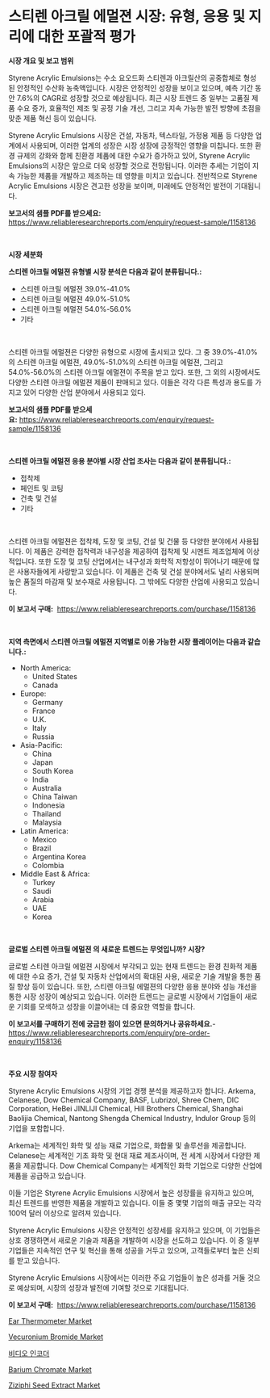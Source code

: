 <p><h1>스티렌 아크릴 에멀젼 시장: 유형, 응용 및 지리에 대한 포괄적 평가</h1></p><p><strong>시장 개요 및 보고 범위</strong></p>
<p><p>Styrene Acrylic Emulsions는 수소 요오드화 스티렌과 아크릴산의 공중합체로 형성된 안정적인 수산화 농축액입니다. 시장은 안정적인 성장을 보이고 있으며, 예측 기간 동안 7.6%의 CAGR로 성장할 것으로 예상됩니다. 최근 시장 트렌드 중 일부는 고품질 제품 수요 증가, 효율적인 제조 및 공정 기술 개선, 그리고 지속 가능한 발전 방향에 초점을 맞춘 제품 혁신 등이 있습니다.</p><p>Styrene Acrylic Emulsions 시장은 건설, 자동차, 텍스타일, 가정용 제품 등 다양한 업계에서 사용되며, 이러한 업계의 성장은 시장 성장에 긍정적인 영향을 미칩니다. 또한 환경 규제의 강화와 함께 친환경 제품에 대한 수요가 증가하고 있어, Styrene Acrylic Emulsions의 시장은 앞으로 더욱 성장할 것으로 전망됩니다. 이러한 추세는 기업이 지속 가능한 제품을 개발하고 제조하는 데 영향을 미치고 있습니다. 전반적으로 Styrene Acrylic Emulsions 시장은 견고한 성장을 보이며, 미래에도 안정적인 발전이 기대됩니다.</p></p>
<p><strong>보고서의 샘플 PDF를 받으세요:</strong> <a href="https://www.reliableresearchreports.com/enquiry/request-sample/1158136">https://www.reliableresearchreports.com/enquiry/request-sample/1158136</a></p>
<p>&nbsp;</p>
<p><strong>시장 세분화</strong></p>
<p><strong>스티렌 아크릴 에멀젼 유형별 시장 분석은 다음과 같이 분류됩니다.:</strong></p>
<p><ul><li>스티렌 아크릴 에멀젼 39.0%-41.0%</li><li>스티렌 아크릴 에멀젼 49.0%-51.0%</li><li>스티렌 아크릴 에멀젼 54.0%-56.0%</li><li>기타</li></ul></p>
<p>&nbsp;</p>
<p><p>스티렌 아크릴 에멀젼은 다양한 유형으로 시장에 출시되고 있다. 그 중 39.0%-41.0%의 스티렌 아크릴 에멀젼, 49.0%-51.0%의 스티렌 아크릴 에멀젼, 그리고 54.0%-56.0%의 스티렌 아크릴 에멀젼이 주목을 받고 있다. 또한, 그 외의 시장에서도 다양한 스티렌 아크릴 에멀젼 제품이 판매되고 있다. 이들은 각각 다른 특성과 용도를 가지고 있어 다양한 산업 분야에서 사용되고 있다.</p></p>
<p><strong>보고서의 샘플 PDF를 받으세요:</strong>&nbsp;<a href="https://www.reliableresearchreports.com/enquiry/request-sample/1158136">https://www.reliableresearchreports.com/enquiry/request-sample/1158136</a></p>
<p>&nbsp;</p>
<p><strong> 스티렌 아크릴 에멀젼 응용 분야별 시장 산업 조사는 다음과 같이 분류됩니다.:</strong></p>
<p><ul><li>접착제</li><li>페인트 및 코팅</li><li>건축 및 건설</li><li>기타</li></ul></p>
<p>&nbsp;</p>
<p><p>스티렌 아크릴 에멀젼은 접착제, 도장 및 코팅, 건설 및 건물 등 다양한 분야에서 사용됩니다. 이 제품은 강력한 접착력과 내구성을 제공하여 접착제 및 시멘트 제조업체에 이상적입니다. 또한 도장 및 코팅 산업에서는 내구성과 화학적 저항성이 뛰어나기 때문에 많은 사용자들에게 사랑받고 있습니다. 이 제품은 건축 및 건설 분야에서도 널리 사용되며 높은 품질의 마감재 및 보수재로 사용됩니다. 그 밖에도 다양한 산업에 사용되고 있습니다.</p></p>
<p><strong>이 보고서 구매:</strong>&nbsp; <a href="https://www.reliableresearchreports.com/purchase/1158136">https://www.reliableresearchreports.com/purchase/1158136</a></p>
<p>&nbsp;</p>
<p><strong>지역 측면에서 스티렌 아크릴 에멀젼 지역별로 이용 가능한 시장 플레이어는 다음과 같습니다.:</strong></p>
<p><ul>
    <li>
        North America:
        <ul>
            <li>United States</li>
            <li>Canada</li>
        </ul>
    </li>
    <li>
        Europe:
        <ul>
            <li>Germany</li>
            <li>France</li>
            <li>U.K.</li>
            <li>Italy</li>
            <li>Russia</li>
        </ul>
    </li>
    <li>
        Asia-Pacific:
        <ul>
            <li>China</li>
            <li>Japan</li>
            <li>South Korea</li>
            <li>India</li>
            <li>Australia</li>
            <li>China Taiwan</li>
            <li>Indonesia</li>
            <li>Thailand</li>
            <li>Malaysia</li>
        </ul>
    </li>
    <li>
        Latin America:
        <ul>
            <li>Mexico</li>
            <li>Brazil</li>
            <li>Argentina Korea</li>
            <li>Colombia</li>
        </ul>
    </li>
    <li>
        Middle East & Africa:
        <ul>
            <li>Turkey</li>
            <li>Saudi</li>
            <li>Arabia</li>
            <li>UAE</li>
            <li>Korea</li>
        </ul>
    </li>
    </ul></p>
<p>&nbsp;</p>
<p><strong>글로벌 스티렌 아크릴 에멀젼 의 새로운 트렌드는 무엇입니까? 시장?</strong></p>
<p><p>글로벌 스티렌 아크릴 에멀젼 시장에서 부각되고 있는 현재 트렌드는 환경 친화적 제품에 대한 수요 증가, 건설 및 자동차 산업에서의 확대된 사용, 새로운 기술 개발을 통한 품질 향상 등이 있습니다. 또한, 스티렌 아크릴 에멀젼의 다양한 응용 분야와 성능 개선을 통한 시장 성장이 예상되고 있습니다. 이러한 트렌드는 글로벌 시장에서 기업들이 새로운 기회를 모색하고 성장을 이끌어내는 데 중요한 역할을 합니다.</p></p>
<p><strong>이 보고서를 구매하기 전에 궁금한 점이 있으면 문의하거나 공유하세요.</strong>- <a href="https://www.reliableresearchreports.com/enquiry/pre-order-enquiry/1158136">https://www.reliableresearchreports.com/enquiry/pre-order-enquiry/1158136</a></p>
<p>&nbsp;</p>
<p><strong>주요 시장 참여자</strong></p>
<p><p>Styrene Acrylic Emulsions 시장의 기업 경쟁 분석을 제공하고자 합니다. Arkema, Celanese, Dow Chemical Company, BASF, Lubrizol, Shree Chem, DIC Corporation, HeBei JINLIJI Chemical, Hill Brothers Chemical, Shanghai Baolijia Chemical, Nantong Shengda Chemical Industry, Indulor Group 등의 기업을 포함합니다.</p><p>Arkema는 세계적인 화학 및 성능 재료 기업으로, 화합물 및 솔루션을 제공합니다. Celanese는 세계적인 기초 화학 및 현대 재료 제조사이며, 전 세계 시장에서 다양한 제품을 제공합니다. Dow Chemical Company는 세계적인 화학 기업으로 다양한 산업에 제품을 공급하고 있습니다.</p><p>이들 기업은 Styrene Acrylic Emulsions 시장에서 높은 성장률을 유지하고 있으며, 최신 트렌드를 반영한 제품을 개발하고 있습니다. 이들 중 몇몇 기업의 매출 규모는 각각 100억 달러 이상으로 알려져 있습니다.</p><p>Styrene Acrylic Emulsions 시장은 안정적인 성장세를 유지하고 있으며, 이 기업들은 상호 경쟁하면서 새로운 기술과 제품을 개발하여 시장을 선도하고 있습니다. 이 중 일부 기업들은 지속적인 연구 및 혁신을 통해 성공을 거두고 있으며, 고객들로부터 높은 신뢰를 받고 있습니다.</p><p>Styrene Acrylic Emulsions 시장에서는 이러한 주요 기업들이 높은 성과를 거둘 것으로 예상되며, 시장의 성장과 발전에 기여할 것으로 기대됩니다.</p></p>
<p><strong>이 보고서 구매:</strong>&nbsp;&nbsp;<a href="https://www.reliableresearchreports.com/purchase/1158136">https://www.reliableresearchreports.com/purchase/1158136</a></p>
<p><p><a href="https://view.publitas.com/reportprime-1/ear-thermometer-market-size-growth-and-forecast-from-2023-2030/">Ear Thermometer Market</a></p><p><a href="https://github.com/ChiragRp1/Market-Research-Report-List-3/blob/main/vecuronium-bromide-market.md">Vecuronium Bromide Market</a></p><p><a href="https://medium.com/@bobbykihnyt57786/%EB%B9%84%EB%94%94%EC%98%A4-%EC%9D%B8%EC%BD%94%EB%8D%94-%EC%8B%9C%EC%9E%A5-2031%EB%85%84%EA%B9%8C%EC%A7%80-%ED%8A%B8%EB%A0%8C%EB%93%9C-%EC%98%88%EC%B8%A1-%EB%B0%8F-%EA%B2%BD%EC%9F%81-%EB%B6%84%EC%84%9D-a40c063cf9d5">비디오 인코더</a></p><p><a href="https://artistic-helicopter-ca9.notion.site/Barium-Chromate-Market-Size-Reflecting-a-Forecast-Till-2031-Market-By-Type-By-Application-and-By-G-93ef2457f9e94f80b920556b89353449">Barium Chromate Market</a></p><p><a href="https://valiant-lunge-8fe.notion.site/Ziziphi-Seed-Extract-Market-Size-Market-Trends-and-Growth-Outlook-forecasted-for-period-from-2024--7daf20f839ec48a98c0a2c6afc10f8ec">Ziziphi Seed Extract Market</a></p></p>
